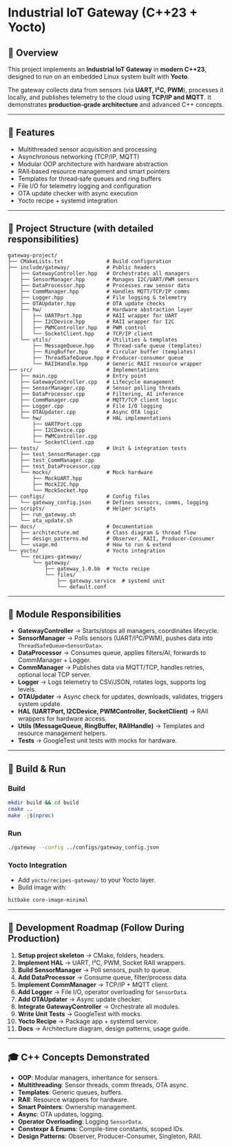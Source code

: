 # Industrial IoT Gateway (C++23 + Yocto)

## 📌 Overview
This project implements an **Industrial IoT Gateway** in **modern C++23**, designed to run on an embedded Linux system built with **Yocto**.  

The gateway collects data from sensors (via **UART, I²C, PWM**), processes it locally, and publishes telemetry to the cloud using **TCP/IP and MQTT**. It demonstrates **production‑grade architecture** and advanced C++ concepts.

---

## 🎯 Features
- Multithreaded sensor acquisition and processing  
- Asynchronous networking (TCP/IP, MQTT)  
- Modular OOP architecture with hardware abstraction  
- RAII‑based resource management and smart pointers  
- Templates for thread‑safe queues and ring buffers  
- File I/O for telemetry logging and configuration  
- OTA update checker with async execution  
- Yocto recipe + systemd integration  

---

## 🧩 Project Structure (with detailed responsibilities)

```
gateway-project/
├── CMakeLists.txt              # Build configuration
├── include/gateway/            # Public headers
│   ├── GatewayController.hpp   # Orchestrates all managers
│   ├── SensorManager.hpp       # Manages I2C/UART/PWM sensors
│   ├── DataProcessor.hpp       # Processes raw sensor data
│   ├── CommManager.hpp         # Handles MQTT/TCP/IP comms
│   ├── Logger.hpp              # File logging & telemetry
│   ├── OTAUpdater.hpp          # OTA update checks
│   ├── hw/                     # Hardware abstraction layer
│   │   ├── UARTPort.hpp        # RAII wrapper for UART
│   │   ├── I2CDevice.hpp       # RAII wrapper for I2C
│   │   ├── PWMController.hpp   # PWM control
│   │   └── SocketClient.hpp    # TCP/IP client
│   └── utils/                  # Utilities & templates
│       ├── MessageQueue.hpp    # Thread-safe queue (templates)
│       ├── RingBuffer.hpp      # Circular buffer (templates)
│       ├── ThreadSafeQueue.hpp # Producer-consumer queue
│       └── RAIIHandle.hpp      # Generic RAII resource wrapper
├── src/                        # Implementations
│   ├── main.cpp                # Entry point
│   ├── GatewayController.cpp   # Lifecycle management
│   ├── SensorManager.cpp       # Sensor polling threads
│   ├── DataProcessor.cpp       # Filtering, AI inference
│   ├── CommManager.cpp         # MQTT/TCP client logic
│   ├── Logger.cpp              # File I/O logging
│   ├── OTAUpdater.cpp          # Async OTA logic
│   └── hw/                     # HAL implementations
│       ├── UARTPort.cpp
│       ├── I2CDevice.cpp
│       ├── PWMController.cpp
│       └── SocketClient.cpp
├── tests/                      # Unit & integration tests
│   ├── test_SensorManager.cpp
│   ├── test_CommManager.cpp
│   ├── test_DataProcessor.cpp
│   └── mocks/                  # Mock hardware
│       ├── MockUART.hpp
│       ├── MockI2C.hpp
│       └── MockSocket.hpp
├── configs/                    # Config files
│   └── gateway_config.json     # Defines sensors, comms, logging
├── scripts/                    # Helper scripts
│   ├── run_gateway.sh
│   └── ota_update.sh
├── docs/                       # Documentation
│   ├── architecture.md         # Class diagram & thread flow
│   ├── design_patterns.md      # Observer, RAII, Producer-Consumer
│   └── usage.md                # How to run & extend
└── yocto/                      # Yocto integration
    └── recipes-gateway/
        └── gateway/
            ├── gateway_1.0.bb  # Yocto recipe
            └── files/
                ├── gateway.service  # systemd unit
                └── default.conf
```

---

## 🧠 Module Responsibilities

- **GatewayController** → Starts/stops all managers, coordinates lifecycle.  
- **SensorManager** → Polls sensors (UART/I²C/PWM), pushes data into `ThreadSafeQueue<SensorData>`.  
- **DataProcessor** → Consumes queue, applies filters/AI, forwards to CommManager + Logger.  
- **CommManager** → Publishes data via MQTT/TCP, handles retries, optional local TCP server.  
- **Logger** → Logs telemetry to CSV/JSON, rotates logs, supports log levels.  
- **OTAUpdater** → Async check for updates, downloads, validates, triggers system update.  
- **HAL (UARTPort, I2CDevice, PWMController, SocketClient)** → RAII wrappers for hardware access.  
- **Utils (MessageQueue, RingBuffer, RAIIHandle)** → Templates and resource management helpers.  
- **Tests** → GoogleTest unit tests with mocks for hardware.  

---

## 🚀 Build & Run

### Build
```bash
mkdir build && cd build
cmake ..
make -j$(nproc)
```

### Run
```bash
./gateway --config ../configs/gateway_config.json
```

### Yocto Integration
- Add `yocto/recipes-gateway/` to your Yocto layer.
- Build image with:
```bash
bitbake core-image-minimal
```

---

## 📌 Development Roadmap (Follow During Production)

1. **Setup project skeleton** → CMake, folders, headers.  
2. **Implement HAL** → UART, I²C, PWM, Socket RAII wrappers.  
3. **Build SensorManager** → Poll sensors, push to queue.  
4. **Add DataProcessor** → Consume queue, filter/process data.  
5. **Implement CommManager** → TCP/IP + MQTT client.  
6. **Add Logger** → File I/O, operator overloading for `SensorData`.  
7. **Add OTAUpdater** → Async update checker.  
8. **Integrate GatewayController** → Orchestrate all modules.  
9. **Write Unit Tests** → GoogleTest with mocks.  
10. **Yocto Recipe** → Package app + systemd service.  
11. **Docs** → Architecture diagram, design patterns, usage guide.  

---

## 🎓 C++ Concepts Demonstrated
- **OOP**: Modular managers, inheritance for sensors.  
- **Multithreading**: Sensor threads, comm threads, OTA async.  
- **Templates**: Generic queues, buffers.  
- **RAII**: Resource wrappers for hardware.  
- **Smart Pointers**: Ownership management.  
- **Async**: OTA updates, logging.  
- **Operator Overloading**: Logging `SensorData`.  
- **Constexpr & Enums**: Compile-time constants, scoped IDs.  
- **Design Patterns**: Observer, Producer-Consumer, Singleton, RAII.  